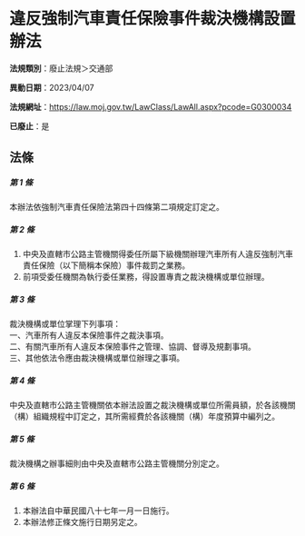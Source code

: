 # 違反強制汽車責任保險事件裁決機構設置辦法

**法規類別**：廢止法規＞交通部

**異動日期**：2023/04/07  

**法規網址**：https://law.moj.gov.tw/LawClass/LawAll.aspx?pcode=G0300034

**已廢止**：是



## 法條
##### 第 1 條
本辦法依強制汽車責任保險法第四十四條第二項規定訂定之。

##### 第 2 條
1. 中央及直轄市公路主管機關得委任所屬下級機關辦理汽車所有人違反強制汽車責任保險（以下簡稱本保險）事件裁罰之業務。
1. 前項受委任機關為執行委任業務，得設置專責之裁決機構或單位辦理。

##### 第 3 條
裁決機構或單位掌理下列事項：  
一、汽車所有人違反本保險事件之裁決事項。  
二、有關汽車所有人違反本保險事件之管理、協調、督導及規劃事項。  
三、其他依法令應由裁決機構或單位辦理之事項。  

##### 第 4 條
中央及直轄市公路主管機關依本辦法設置之裁決機構或單位所需員額，於各該機關（構）組織規程中訂定之，其所需經費於各該機關（構）年度預算中編列之。

##### 第 5 條
裁決機構之辦事細則由中央及直轄市公路主管機關分別定之。

##### 第 6 條
1. 本辦法自中華民國八十七年一月一日施行。
1. 本辦法修正條文施行日期另定之。


